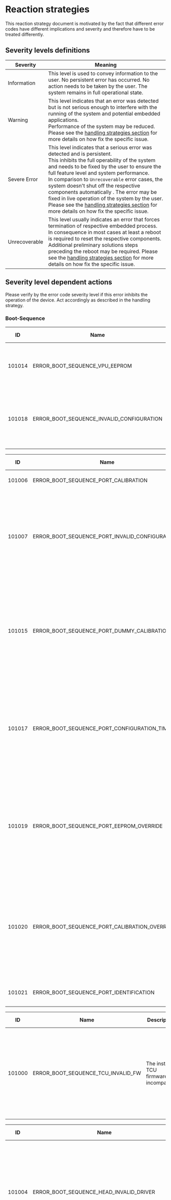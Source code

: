 # Reaction strategies

This reaction strategy document is motivated by the fact that different error codes have different implications and severity and therefore have to be treated differently.

## Severity levels definitions

| Severity  | Meaning |
| --------- | ------- |
| Information   | This level is used to convey information to the user. No persistent error has occurred. No action needs to be taken by the user. The system remains in full operational state.|
| Warning       | This level indicates that an error was detected but is not serious enough to interfere with the running of the system and potential embedded applications. <br> Performance of the system may be reduced. Please see the [handling strategies section](#handling-strategies) for more details on how fix the specific issue. |
| Severe Error  | This level indicates that a serious error was detected and is persistent. <br> This inhibits the full operability of the system and needs to be fixed by the user to ensure the full feature level and system performance. <br> In comparison to `Unrecoverable` error cases, the system doesn't shut off the respective components automatically . The error may be fixed in live operation of the system by the user. Please see the [handling strategies section](#handling-strategies) for more details on how fix the specific issue.|
| Unrecoverable | This level usually indicates an error that forces termination of respective embedded process. <br> In consequence in most cases at least a reboot is required to reset the respective components. Additional preliminary solutions steps preceding the reboot may be required. Please see the [handling strategies section](#handling-strategies) for more details on how fix the specific issue. |


## Severity level dependent actions

Please verify by the error code severity level if this error inhibits the operation of the device. Act accordingly as described in the handling strategy.

### Boot-Sequence


| ID | Name | Description | Severity level | Handling strategy |
|----|------|-------------| -------------- | ----------------- |
| 101014 | ERROR_BOOT_SEQUENCE_VPU_EEPROM | VPU EEPROM content invalid | Severe | VPU specific EEPROM content can not be read. [reboot](#reboot--power-cycle) if persistent [factory  reset](#factory-reset)|
| 101018 | ERROR_BOOT_SEQUENCE_INVALID_CONFIGURATION | Unable to construct a valid device configuration | Unrecoverable | Bring-up failed and unrecoverable. Manual reconfiguration required. [reboot](#reboot--power-cycle) if persistent [factory  reset](#factory-reset)|

| ID | Name | Description | Severity level | Handling strategy |
|----|------|-------------| -------------- | ----------------- |
| 101006 | ERROR_BOOT_SEQUENCE_PORT_CALIBRATION | The port calibration is invalid | Severe / Unrecoverable | [reboot](#reboot--power-cycle) if persistent [factory  reset](#factory-reset) |
| 101007 | ERROR_BOOT_SEQUENCE_PORT_INVALID_CONFIGURATION | The init configuration does not match the port | Severe | The configuration saved on the device (`saveInit`) does not match the connected hard. A [factory  reset](#factory-reset) to erase the persistent configuration is required. |
| 101015 | ERROR_BOOT_SEQUENCE_PORT_DUMMY_CALIBRATION | A dummy calibration is used for the port | Severe | A dummy calibration is used during runtime. Measurement performance and accuracy is reduced. [reboot](#reboot--power-cycle) if persistent after [factory  reset](#factory-reset) the hardware needs to be replaced.|
| 101017 | ERROR_BOOT_SEQUENCE_PORT_CONFIGURATION_TIMEOUT | The imager did not respond to the frame software | Severe | Camera head did not respond within 5 sec after boot-up. [reboot](#reboot--power-cycle) if persistent over runtime  and [re-flash FW](#flash-firmware-anew). A hardware replacement of the head might be required. |
| 101019 | ERROR_BOOT_SEQUENCE_PORT_EEPROM_OVERRIDE | A user-provided EEPROM file is used instead of the actual EEPROM | Severe | User specified EEPROM content used. <br> Measurement performance and accuracy is reduced. [reboot](#reboot--power-cycle). If persistent after [factory  reset](#factory-reset) the hardware needs to be replaced. |
| 101020 | ERROR_BOOT_SEQUENCE_PORT_CALIBRATION_OVERRIDE | A user-provided calibration file is used | Severe | User specified calibration used. <br> Measurement performance and accuracy may be reduced. [reboot](#reboot--power-cycle). If persistent after [factory  reset](#factory-reset) the hardware needs to be replaced. |
| 101021 | ERROR_BOOT_SEQUENCE_PORT_IDENTIFICATION | Port identification data is invalid | Severe | Camera head can not be identified. [reboot](#reboot--power-cycle). |

| ID | Name | Description | Severity level | Handling strategy |
|----|------|-------------| -------------- | ----------------- |
| 101000 | ERROR_BOOT_SEQUENCE_TCU_INVALID_FW | The installed TCU firmware is incompatible | Severe / Unrecoverable | TCU firmware is not compatible / was not updated automatically to the correct FW dependent version <br> [reboot](#reboot--power-cycle) if persistent [re-flash FW](#flash-firmware-anew).|


| ID | Name | Description | Severity level | Handling strategy |
|----|------|-------------| -------------- | ----------------- |
| 101004 | ERROR_BOOT_SEQUENCE_HEAD_INVALID_DRIVER | The appropriate driver for the connected head is not available | Unrecoverable | The camera head hardware may not be supported by this VPU and firmware. Disconnect all camera heads <br> [reboot](#reboot--power-cycle) and connect one camera head at a time to debug the problem.|
| 101008 | ERROR_BOOT_SEQUENCE_HEAD_INVALID_SERIALNUMBER | The serial number of an extrinsically calibrated head does not match; please recalibrate after changing heads | Unrecoverable  | The extrinsic calibration saved on the device (`saveInit`) does not match the connected hard at this specific port. [Factory  reset](#factory-reset) to remove all the persistently saved settings or debug the configuration manually for each port. |
| 101016 | ERROR_BOOT_SEQUENCE_HEAD_INVALID_COMBINATION | Only 2D/2D pairing or 3D/3D pairing is allowed | Unrecoverable | Different camera streams connected to the same deserializer. Update hardware connectivity and [reboot](#reboot--power-cycle) |

| ID | Name | Description | Severity level | Handling strategy |
|----|------|-------------| -------------- | ----------------- |
| 101010 | ERROR_BOOT_SEQUENCE_HEAD_ICC_FW_CHECK | Due to incorrect ICC firmware data an ICC update is attempted | Warning | The illumination controller FW does not match the one required by the device FW. Wait for the ICC FW update to complete. If persistent over > 5 min [reboot](#reboot--power-cycle). If persistent over reboots [re-flash FW](#flash-firmware-anew). |
| 101011 | ERROR_BOOT_SEQUENCE_HEAD_ICC_FW_UPDATE | The ICC firmware data is still incorrect after an ICC update |
| 101012 | ERROR_BOOT_SEQUENCE_HEAD_ICC_FW_INCOMPATIBLE | Due to an incompatible ICC firmware version an ICC update is attempted | Warning | The illumination controller FW does not match the one required by the device FW. Wait for the ICC FW update to complete. If persistent over > 5 min [reboot](#reboot--power-cycle). If persistent over reboots [re-flash FW](#flash-firmware-anew). |
| 101011 | ERROR_BOOT_SEQUENCE_HEAD_ICC_FW_UPDATE | The ICC firmware data is still incorrect after an ICC update |
| 101013 | ERROR_BOOT_SEQUENCE_HEAD_ICC_FLASH | Unable to read the ICC flash | Unrecoverable | The illumination controller FW does not match the one required by the device FW. [reboot](#reboot--power-cycle). If persistent over reboots [re-flash FW](#flash-firmware-anew). |
| 101011 | ERROR_BOOT_SEQUENCE_HEAD_ICC_FW_UPDATE | The ICC firmware data is still incorrect after an ICC update | Unrecoverable | The illumination controller FW does not match the one required by the device FW. [reboot](#reboot--power-cycle). If persistent over reboots [re-flash FW](#flash-firmware-anew). |

| ID | Name | Description | Severity level | Handling strategy |
|----|------|-------------| -------------- | ----------------- |
| 101002 | ERROR_BOOT_SEQUENCE_IMU_INVALID_HW | The installed IMU (if any) was not recognised | Unrecoverable | Detected IMU hardware is not compatible. <br> [reboot](#reboot--power-cycle).|
| 101003 | ERROR_BOOT_SEQUENCE_IMU_INVALID_CALIBRATION | The IMU calibration is either missing or incorrect | Unrecoverable  | Invalid IMU calibration used at boot-up - [re-flash FW](#flash-firmware-anew) |



### VPU

| ID | Name | Description | Severity level | Handling strategy |
|----|------|-------------| -------------- | ----------------- |
| 103002 | ERROR_VPU_OVERVOLTAGE_24V | Overvoltage was detected for the 24V line | Warning | Fix power supply |
| 103003 | ERROR_VPU_UNDERVOLTAGE_24V | Undervoltage was detected for the 24V line | Unrecoverable | This error may cause undefined system states. Fix power supply and [reboot](#reboot--power-cycle) |
| 103004 | ERROR_VPU_OVERVOLTAGE_5V | Overvoltage was detected for the 5V line | Warning | Fix power supply |
| 103005 | ERROR_VPU_UNDERVOLTAGE_5V | Undervoltage was detected for the 5V line | Unrecoverable | This error may cause undefined system states. Fix power supply and [reboot](#reboot--power-cycle) |
| 103006 | ERROR_VPU_OVERVOLTAGE_1_8V | Overvoltage was detected for the 1.8V line | Warning | Fix power supply |
| 103007 | ERROR_VPU_UNDERVOLTAGE_1_8V | Undervoltage was detected for the 1.8V line | Unrecoverable | This error may cause undefined system states. Fix power supply and [reboot](#reboot--power-cycle) |
| 103008 | ERROR_VPU_OVERTEMPERATURE | Detected overtemperature for VPU main board | Severe |[Provide adequate (passive) cooling via heat conduction and convection](../../ODS/DeviceVerification/HeatDissipation/heat_dissipation_guidelines.md/). The systems CPU and GPU performance will be throttled until adequate temperatures are reached. |
| 103009 | ERROR_VPU_NTP_NOT_SYNCHRONIZED | Unable to synchronise time with NTP server | Warning | Check NTP server availability and correct configuration. <br> A reboot may be required to avoid time jumps in live operation due to syncing of clocks. The NTP time will be directly applied at next start-up. |
| 103010 | ERROR_VPU_TRIGGER_OVERRUN | A trigger overrun was detected | Severe | The trigger signal are not consistent: data may be lost due to lost trigger signals. <br> Verify software trigger sending units on your IPC. |
| 103011 | ERROR_VPU_NO_FREE_IMAGEBUFFERS | More image buffers are needed than are available | Warning (sporadic) /Severe (permanent) | The data is not send fast enough. In consequence the internal queues have filled up. This may be because of internal application streams switching or because of a slow receiver.  <br> If persistent please verify network transmission speeds: GBit/s is required. Verify the receiver is adequate to receive the data frames fast enough via TCP/IP. |
| 103012 | ERROR_VPU_WATCHDOG_TIMEOUT | A watchdog timeout occurred; the component was restarted | Severe | Internal data evaluation processes have not responded in time and are restarted. <br> The processes have been restarted but data frames may have been lost in the meanwhile. This diagnostic element is persistent (dormant) on the log after detection. To reset the logs completely a reboot is required.  <br> If the user experiences this problem more than once, please send a trace of the systems logs via email to support.robotics@ifm.com. The system trace can be retrieved via the [ifm3d API](https://api.ifm3d.com/stable/_autosummary/ifm3dpy.device.Device.html#ifm3dpy.device.Device.trace_logs) and [ifm3d API's CLI](https://api.ifm3d.com/stable/content/cmdline_overview.html).|


| ID | Name | Description | Severity level | Handling strategy |
|----|------|-------------| -------------- | ----------------- |
| 103000 | ERROR_VPU_COMM_TCU | Unable to communicate to the TCU | Unrecoverable | The internal trigger mechanism is disturbed and image acquisition is not triggered reliably. [Reboot](#reboot--power-cycle) |
| 103001 | ERROR_VPU_COMM_TEMPSENSOR | Unable to communicate to the temperature sensor | Warning | The internal communication to the VPUs temperature sensor is disturbed. Temperature values might not be accurate. If persistent [reboot](#reboot--power-cycle) |


### Distance image processing

| ID | Name | Description | Severity level | Handling strategy |
|----|------|-------------| -------------- | ----------------- |
| 102015 | ERROR_DI_UNEXPECTED_CALIB_CONTENT | The port calibration contains unexpected values | Unrecoverable | Sanity checks of the 3D calibration file failed. The data acquisition of the respective camera is blocked. This is most likely due to old / incompatible hardware. <br> If error is persistent [factory  reset](#factory-reset) and [re-flash FW](#flash-firmware-anew) or replace hardware.|
| 102016 | ERROR_DI_MOTION_COMP_NO_EGO_DATA | Expected motion compensation data, but none was received | Warning  | If motion compensation is activated but can not be performed due to missing ego data. <br> The motion compensation feature is available only in combination with a live ODS application. Reset the port parameters to default to disable motion compensation. |
| 102017 | ERROR_DI_MOTION_COMP_EGA_DATA_TIMESTAMP_MISMATCH | Received motion compensation data is too old or contains implausible timestamps | Warning  | If motion compensation is activated but can not be performed due to ego data unavailability or outdated timestamps.  <br> The motion compensation feature is available only in combination with a live ODS application. Reset the port parameters to default to disable motion compensation.|


### Camera head

| ID | Name | Description | Severity level | Handling strategy |
|----|------|-------------| -------------- | ----------------- |
| 102000 | ERROR_HEAD_OVERTEMPERATURE_ICC | Head ICC has overtemperature | Severe | [Provide adequate (passive) cooling via heat conduction and convection](../../ODS/DeviceVerification/HeatDissipation/heat_dissipation_guidelines.md/). <br> The camera head will not be useable until it has cooled down to operating temperature levels again. |
| 102001 | ERROR_HEAD_BROWNOUT | Detected head brownout | Severe | Fix power supply - if active / persistent [reboot](#reboot--power-cycle) to reset / reboot heads. |
| 102002 | ERROR_HEAD_ENVELOPE_PAUSE_VIOLATION | Detected violation of the envelope pause ratio | Severe | If detected the system will enter an error state and block the image acquisition - to reset, [reboot](#reboot--power-cycle).|
| 102003 | ERROR_HEAD_OVERVOLTAGE | Head has overvoltage | Severe | The respective head will be blocked from acquiring images until no overvoltage is present - fix the power supply and cables.|
| 102004 | ERROR_HEAD_UNDERVOLTAGE | Head has undervoltage | Severe | The respective head will be blocked from acquiring images until no undervoltage is present - fix power supply and cable hardware. A reboot may be required to exit the error state.|
| 102005 | ERROR_HEAD_VCSEL_OVERCURRENT | Head VCSEL has overcurrent | Unrecoverable | The active illumination has shut off. The respective head will be blocked from acquiring images until the system is [rebooted](#reboot--power-cycle)|
| 102006 | ERROR_HEAD_EYESAFETY_SHUTDOWN | Head was shut down due to eye-safety concerns | Unrecoverable | The active illumination has shut off due to a eye safety violation. The respective head (including its illumination) will be blocked until system is [rebooted](#reboot--power-cycle)|
| 102007 | ERROR_HEAD_INVALID_CALIBRATION | Head current calibration is invalid | Unrecoverable | The respective head has detected a check sum error for its calibration - will be blocked until system is [rebooted](#reboot--power-cycle) <br> if persistent [factory  reset](#factory-reset), finally [re-flash FW](#flash-firmware-anew) and/or replace hardware. |
| 102008 | ERROR_HEAD_ENVELOPE_PULSE_ERROR | Detected pulse error for envelope signal | Unrecoverable | The active illumination has shut off due to a eye safety violation. The respective head will be blocked until system is [rebooted](#reboot--power-cycle)|
| 102009 | ERROR_HEAD_VCSEL_OVERTEMPERATURE | Head VCSEL has overtemperature | Unrecoverable | The active illumination has shut off. The respective head will be blocked until system is [rebooted](#reboot--power-cycle)|
| 102010 | ERROR_HEAD_ENVELOPE_MAX_DURATION | Maximum length of envelope signal was detected |  Unrecoverable | The active illumination has shut off due to a eye safety violation. The active illumination has shut off. The respective head will be blocked until system is [rebooted](#reboot--power-cycle)|
| 102012 | ERROR_HEAD_IMAGER_RESET | The 3D imager was unexpectedly reset | Severe | The respective imager process was reset. Data frames may be lost in the meanwhile.  |
| 102019 | ERROR_HEAD_VCSEL_OVERVOLTAGE | Head VCSEL has overvoltage |  Unrecoverable | The respective head will be blocked from acquiring images until no overvoltage is present - fix the power supply and cables.|
| 102020 | ERROR_HEAD_ENVELOPE_PAUSE_CURRENT | Detected a violation of the envelope pause current | Unrecoverable | The active illumination has shut off. The respective head will be blocked from acquiring images until the system is [rebooted](#reboot--power-cycle)|
| 102021 | ERROR_HEAD_VCSEL_SHUTDOWN | Head VCSEL was shut down; VPU must be rebooted to recover | Unrecoverable |The active illumination has shut off. The respective head will be blocked from acquiring images until the system is [rebooted](#reboot--power-cycle)|


### IMU

| ID | Name | Description | Severity level | Handling strategy |
|----|------|-------------| -------------- | ----------------- |
| 104000 | ERROR_IMU_DATA_IMPLAUSIBLE | Received implausible IMU data | Severe | The system checks for IMU timestamp and temperature value ar implausible. This warning is active until new plausible data is available. <br> If error is persistent over longer time durations [reboot](#reboot--power-cycle). If error persists over reboots in long-term system operation the hardware may be corrupted. A VPU hardware replacement may be required.|


### Hardware port

| ID | Name | Description | Severity level | Handling strategy |
|----|------|-------------| -------------- | ----------------- |
| 102011 | ERROR_PORT_FRAME_TIMEOUT | The 3D imager detected a frame timeout | Warning (sporadic) / Severe (permanent) | Data may have been lost, the imager process has recovered. If persistently active [reboot](#reboot--power-cycle) |
| 102013 | ERROR_PORT_FPDLINK | An unrecoverable FPD-Link error occurred | Severe / Unrecoverable | [reboot](#reboot--power-cycle) if persistent check for [hardware defects](#fpd-link-errors) |
| 102014 | ERROR_PORT_ALGO_INTERNAL | Internal error in the port algorithm | Warning (sporadic) / Severe (permanent) | If persistent [reboot](#reboot--power-cycle) for non-series hardware check [internal Algorithmic errors](#internal-error-in-the-port-algorithm). <br> If the user experiences this problem more than once, please send a trace of the systems logs via email to support.robotics@ifm.com. The system trace can be retrieved via the [ifm3d API](https://api.ifm3d.com/stable/_autosummary/ifm3dpy.device.Device.html#ifm3dpy.device.Device.trace_logs) and [ifm3d API's CLI](https://api.ifm3d.com/stable/content/cmdline_overview.html).|
| 102018 | ERROR_PORT_MODE_ALGO_INCOMPATIBLE | The appropriate algorithm for the selected mode is not available | Unrecoverable | If persistent [reboot](#reboot--power-cycle). If persistent [re-flash FW](#flash-firmware-anew)|


### ODS application

| ID | Name | Description | Severity level | Handling strategy |
|----|------|-------------| -------------- | ----------------- |
| 105000 | ERROR_ODSAPP_EXTR_VPU_CALIB_IMPLAUSIBLE | Implausible extrinsic VPU calibration | Severe | The app checks plausible IMU / VPU extrinsic calibration. Perform a IMU / VPU calibration and sanity check [link](../../ODS/ExtrinsicCalibration/index_extrinsic_calibration.md). <br> For more details see the chapter [Implausible extrinsic calibrations](#implausible-extrinsic-calibrations)|
| 105001 | ERROR_ODSAPP_IMAGE_IMU_DELAY_IMPLAUSIBLE | Detected an implausible delay between IMU and image data | Warning (sporadic) / Severe (persistent) | The app checks plausible 3D data timestamps. No internal escalation is performed if active. <br> If persistent reconfigure the ODS application / reboot. <br> If the user experiences this problem more than once, please send a trace of the systems logs via email to support.robotics@ifm.com. The system trace can be retrieved via the [ifm3d API](https://api.ifm3d.com/stable/_autosummary/ifm3dpy.device.Device.html#ifm3dpy.device.Device.trace_logs) and [ifm3d API's CLI](https://api.ifm3d.com/stable/content/cmdline_overview.html).|
| 105002 | ERROR_ODSAPP_VO_EXTR_DI_CALIB_IMPLAUSIBLE | Implausible extrinsic calibration of visual odometry head | Warning | The app checks camera specific calibration for plausibility. If this error is active the respective camera can not be used in this app for estimating the systems odometry. <br> If the camera is setup to see the floor and the diagnostic is persistent verify the mounting setup and extrinsic calibration values. See the additional comments in [camera head calibrations](#camera-head-extrinsic-calibrations) and [implausible extrinsic calibrations](#implausible-extrinsic-calibrations).|
| 105003 | ERROR_ODSAPP_PARAMETER_PLAUSIBILITY_CHECK_FAILED | Implausible ODS configuration parameters | Severe | The app checks its configuration for plausibility. If implausible the app is set to error state and has to be reconfigured to exit error state. <br> [Check the app specific JSON schema for configuration verification](../../ODS/Configuration/configuration.md).|
| 105004 | ERROR_ODSAPP_VO_IMAGE_FRAMERATE | Insufficient framerate of ODS input images | Warning (sporadic) / Severe (permanent) | The app checks plausible 3D frame timestamps. No internal escalation is performed if active. <br> Sporadic diagnostics are expected. If this error is permanently active then system performance may be severely reduced. To fix the issue, [reboot](#reboot--power-cycle) / [re-flash](#flash-firmware-anew). Depending on the additional load from OEM Docker containers, these errors may be activated. If the error persists, please reduce your system load (especially CPU and GPU) to ensure unthrottled ODS output. |
| 105005 | ERROR_ODSAPP_INTR_IMU_CALIB_IMPLAUSIBLE | Implausible intrinsic IMU calibration | Warning | The app checks performs repeated IMU standstill calibration during live operation. If the estimated calibration values differ more than the internal threshold from their expected values this error will be activated. <br> This is an internal error - no internal escalation strategy will be applied. It will be automatically be reset by the application at the next possible instance. Please check the suggestions [Mounting setup](#mounting-setup). If the error persists and has only occurred during operation, the IMU may be defective: please verify IMU functionality using the provided [IMU extrinsic calibration verification strategy](TODO-insert-link).|
| 105006 | ERROR_ODSAPP_UNSTABLE_FRAMERATES | Unstable framerate of at least one input stream | Warning (sporadic) / Severe (permanent) |At least one sub-component of the app is unstable due to unstable framerate of the input data stream. See [ODS unstable framerate](#ods-unstable-framerate-implications) |
| 105007 | ERROR_ODSAPP_VELOCITY_UNAVAILABLE | Unable to determine velocity | Warning |The app performs ego-motion estimations. No internal escalation is performed if active. [Mounting setup](#mounting-setup).|
| 105008 | ERROR_ODSAPP_DEFAULT_ZONE_USED | Using the default ODS zones | Info | The app checks for default zone configuration. No internal escalation is performed if active. To silence this warning change the setting of `/applications/instances/appX/configuration/zones/zoneConfigID` |
| 105009 | ERROR_ODSAPP_STANDSTILL_CHECKS_NOT_EXECUTED | Standstill condition not detected | Warning / Severe | The app failed to perform ego-motion estimations. If the camera is not setup to see the floor, this information can be disregarded. <br> An initial standstill period of about five seconds after the O3R ODS application is mandatory, since plausibility checks must be executed and IMU biases have to be estimated before ego motion can become available. <br> This error is set on initialization of the O3R ODS application. It is reset after plausibility checks have been executed once. If the error persists even though the vehicle is at standstill and a large portion of the floor is visible for the camera assigned for visual odometry, this is an indication that there is an issue either with the IMU or with the extrinsic camera calibration. |
| 105011 | ERROR_ODSAPP_EXTR_DI_CALIB_IMPLAUSIBLE | Implausible extrinsic head calibration | Severe | The app checks plausible extrinsic head calibration. The O3R ODS app is functional in this state. The extrinsic calibration of the ODS ports must be fixed before new application data will be send. <br> A `RUN`-`CONF`-`RUN` state change of the application may be required to reinitialize the application. <br> [Check your mounting setup](#check-mounting-setup).|
| 105012 | ERROR_ODSAPP_TEST_MODE_WARNING | A protected parameter was set to enter a test mode | Severe | The app is configured with development features active, for example the overwriting of velocity information status. Such behavior is not expected on devices in operation. To fix this issue please [reboot](#reboot--power-cycle), [re-flash](#flash-firmware-anew). If the error persists after a re-flash please reach out to ifm at support.robotics@ifm.com.|
| 105013 | ERROR_ODSAPP_ERROR_ODSAPP_FOV_INSUFFICIENT_FOR_NEGATIVE_OBSTACLES | FOV is insufficient for negative obstacle detection | Severe | The app detects insufficient amount of floor. No negative obstacles can be detected - the ODS performance is reduced. <br> Please verify an active negative obstacle detection configuration under `/applications/instances/appX/configuration/portX/negObst/enableNegativeObstacles`. <br> A [different mounting](../../ODS/Mounting/mounting.md) setup may be required to enable the negative obstacle detection feature.|


<!--
### PDS application
| ID | Name | Description |
|----|------|-------------|
| 105014 | ERROR_PDSAPP_EXTR_DI_CALIB_IMPLAUSIBLE | Implausible extrinsic head calibration |
| 105015 | ERROR_PDSAPP_TESTMODE_ACTIVATED | A protected parameter was set to enter a test mode |
| 105016 | ERROR_PDSAPP_IMAGE_INPUT_DURING_CONF_STATE | An image was received while in CONF state |
| 105017 | ERROR_PDSAPP_IMAGE_INPUT_DURING_NOP_COMMAND | An image was received during NOP command |
| 105018 | ERROR_PDSAPP_TIMEOUT_AFTER_COMMAND | No image was received for a non-NOP command. |
-->




# Handling strategies description
## Reboot / power cycle
A software reboot can be performed via the ifm3d library through the [CLI](https://api.ifm3d.com/html/content/cmdline_overview.html?highlight=reboot), [Python](https://api.ifm3d.com/stable/_autosummary/ifm3dpy.device.O3R.html#ifm3dpy.device.O3R.reboot) or [c++](https://api.ifm3d.com/stable/cpp_api/classifm3d_1_1O3R.html#ab50df498165624f643ff73c9cd9a0d9d), or using `/sbin/reboot` on the VPU.

Alternatively one can power cycle the device: the power connection should be interrupted for at least 5 seconds.

## Factory reset
The device can be reset to factory conditions and configuration via the [ifm3d CLI](https://api.ifm3d.com/html/content/cmdline_overview.html?highlight=factory%20reset),  [Python](https://api.ifm3d.com/stable/_autosummary/ifm3dpy.device.O3R.html#ifm3dpy.device.O3R.factory_reset) or [c++](https://api.ifm3d.com/stable/cpp_api/classifm3d_1_1O3R.html#a51c399c7672a1be536e6b1b81b5a0ddc).

## Flash firmware anew
Update the firmware again. For backward compatibility, see the [firmware release notes](https://ifm3d.com/documentation/Firmware/index.html).

## Camera head connectivity
Different camera head imagers, for example 2D RGB or 3D TOF imagers of different resolutions, need to be connected to separate deserializers.
Ports [0,1], Ports [2,3], Ports [4,5] are paired to the same deserializer internally and can therefore only handle image streams of the same type.
Checks can be performed by verifying the cable description at the mini-FAKRA connector or via the complete JSON system configuration.

## Image loss due to trigger overruns
The system runs in a triggered mode internally for "RUN" and "IDLE" state. The difference is: for RUN state the system gets triggered continuously, whereas in "IDLE" state, only single software trigger signals are propagated.

The trigger overrun only applies to the software triggered state "IDLE," in case multiple trigger signals have been sent and cannot be accepted by the system.
In case of trigger overruns the system may have lost trigger signals, which means the respective images may not have been acquired or their frame start may have been delayed by an undefined time.
Additionally check for network latency which cause trigger signals to get delayed.

## Image buffer availability
Internally, the system monitors its data buffer states. Each data stream is buffered into its own buffers with an anticipated buffer size, depending on the type and data frequency.

When the data is not retrieved fast enough or the queue is not popped often enough, an error is activated:
1. Externally pointing data streams: the data retrieval rate is not adequate. Possible bottlenecks are: network bottlenecks (insufficient network speed / latency ), OEM application running at low data retrieval rates, etc. Check your software and hardware for bottlenecks.
2. Internally pointing data stream: an ifm applications on the device is not processing data with the required frequency. See the application specific error codes. Check for additional (Docker based) applications which have high resource requirements.

For case 1 (external): in case data is not retrieved fast enough the data buffer will be partially flushed.
For case 2 (internal): in case data is not retrieved fast enough the data acquisition framerate can be slowed down.

## Watchdog errors or timeouts
The system monitors its internal process states via watchdogs. Each watchdog has it own respective timeout, which is configured not to activate under normal operation conditions.

High processing requirements or certain re-configurations during runtime can cause sporadic triggers of watchdog timeouts. This can be tracked by dormant and low error counts. This case can be neglected.

In case repeated active watchdog errors and high error counts increases (> 5 per min) the system may not be self recoverable and requires a reboot.

## FPD-Link errors
The system monitors the FPD-Link communication between the VPU and each camera head.

The FPD-Link communication can perform self healing actions for most cases. If `ERROR_PORT_FPDLINK` errors are active the system entered a non-recoverable FPD-Link dependent error state.
Possible sources of such errors are loose cable connections, continuous EMV / ESD disturbances on the cables, damaged cables, etc. Check for possible hardware malfunctions first and replace FAKRA cables to ensure no hardware defects are present.

## Internal error in the port algorithm
The algorithmic data evaluation pipeline on the embedded device monitor for uncaught internal error cases. These should not be present for series hardware and software as supplied by ifm.

For pre-release software and prototype hardware this error may occur. Please check the release notes for known defects for your specific non-series software and hardware.
For older hardware that is no longer supported by newer firmware or software releases, this error may occur.
In these cases the data will most likely still be available but may be reduced in performance and accuracy.


## Mounting setup
Depending on the application, specific mounting setups may be required to ensure all required data appears in the FOV of the respective camera head.

### Motion compensation
The motion compensation algorithm requires the floor to be part of the scene to work. If the floor is not part of the scene or can not be identified as floor for longer durations (> 50 frames), motion compensation will be deactivated.
Fix:
+ Double check your mounting setup for rigidity.
+ Check for hardware cleanliness: dust and fingerprints on the housing will reduce performance and possible floor range.
+ If hardware has recently been replaced check for correct alignment and extrinsically calibrate the system.

### Camera head extrinsic calibrations
The camera head specific extrinsic calibration errors are set if the extrinsic camera calibration of the camera assigned for visual odometry is implausible. To this end, the intersection between the camera’s field of view and the floor plane is considered. The minimum radial distance of this intersection must not be larger than 1.0 meters, while the maximum radial distance must be larger than 1.5 meters. This check is only executed once at startup of O3R ODS application.

### Implausible extrinsic calibrations
Certain implausible extrinsic calibrations (Camera heads or VPU to RCF) can be detected by the embedded applications. The respective diagnostic messages are activated.

The plausibility checks regarding the extrinsic camera calibration and the extrinsic VPU calibration are based on the following assumptions (identical to those of the O3R ODS application) regarding the definition of the user coordinate system: In the user coordinate system, the ground plane must be `z=0`. The z-axis of the user coordinate system must point up. The user coordinate system must be right-handed. It is also assumed that gravity acts along the z-axis of the user coordinate system (at least during the initial standstill after starting the O3R ODS application).

**VPU:**
This error is set when the extrinsic VPU calibration is implausible. The extrinsic VPU calibration is considered plausible if the angle between the measured acceleration and the expected acceleration, that is gravity acting along the z-axis of the user coordinate system, does not exceed five degrees. This check is performed only at rest. Once the extrinsic VPU calibration has been verified as plausible, this check is no longer performed until the O3R ODS application is restarted.

Check the setting in `/applications/instances/appX/configuration/vo/voPorts` and remove the incorrect port from the list. Please note that the performance of O3R ODS applications will be degraded if ego-motion cannot be estimated. Such configurations are only supported if the AMR is running at slow speeds (< 0.5 m/s).

**Camera heads:**
Since visual odometry is obtained from image measurements in the ground plane, the plausibility check of the extrinsic camera calibration (or rather the suitability for visual odometry) considers the intersection between the camera's field of view and the ground plane. The minimum radial distance of this intersection must not be greater than 1.0 meters, while the maximum radial distance must be greater than 1.5 meters. If this is not the case, `ERROR_ODSAPP_VO_EXTR_DI_CALIB_IMPLAUSIBLE` is set in O3R diagnostics. This check is performed only once at the start of the O3R ODS application.

![VO floor requirements](resources/vo_floor_distance.png)

**Floor structure:**
In addition, visual odometry requires the floor to have a minimum amount of structure or texture. In addition to the actual texture of the floor (such as aggregate in concrete), lane markings, abrasions, or scratches usually provide texture to the floor.

### Ego-motion estimation based on IMU measurements and visual measurements
The internal visual odometry is based on two data sources: IMU measurements and visual measurements.
It may be unavailable in cases of insufficient texture on the floor, ambient light, for example sun light, or if only small portions of the floor are visible, for example when an object covers a large part of the field of view.
Short-term outages of visual odometry signal, while the vehicle is still moving (up to tens of seconds) can be overcome in most cases. In this case, ego motion becomes available again shortly after the first valid visual odometry updates. Long-term outages (of several minutes) require the vehicle to be at standstill for > 5 sec for the ego motion to become available again and the respective active diagnostics to be reset.

## ODS unstable framerate implications
In case an sub-component unstable framerate has been detected the system runs with reduced performance. This includes:
+ throttled input data stream framerate
+ reduced output performance or data quality.

This error can be caused by high resource load (CPU / GPU) scenarios on the embedded device. If additional resource heavy software components are run simultaneously this can cause system overload.

**Solution strategy:**
+ Pin user processes started from an OEM docker container to the ARM A57 cores of the TX2 unit (by using a taskset of 0x39). Note that the DENVER cores of the TX2 unit are reserved for the ODS application and can not be used by OEM user application.
+ Reduce the number of simultaneously active cameras (see `/applications/instances/appX/configuration/activePorts`)
+ Reduce workload of OEM docker containers by optimizing for runtime or offloading to other processing hardware.


## Ethernet connection issues
Ethernet connection issues are as of FW 1.0.14 not tracked as diagnostic events or errors. A Ethernet patch cable disconnect for example will not result in an error state as indicated by the status LEDs or diagnostic entries. Such an error can only be tracked using the ifm3d trace call to retrieve the full embedded systemD journal log.